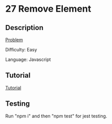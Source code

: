 # 27 Remove Element

## Description

[Problem](https://leetcode.com/problems/remove-element/)

Difficulty: Easy

Language: Javascript

## Tutorial

[Tutorial](https://www.youtube.com/watch?v=O0lPTInI6io&feature=youtu.be)

## Testing

Run "npm i" and then "npm test" for jest testing.
